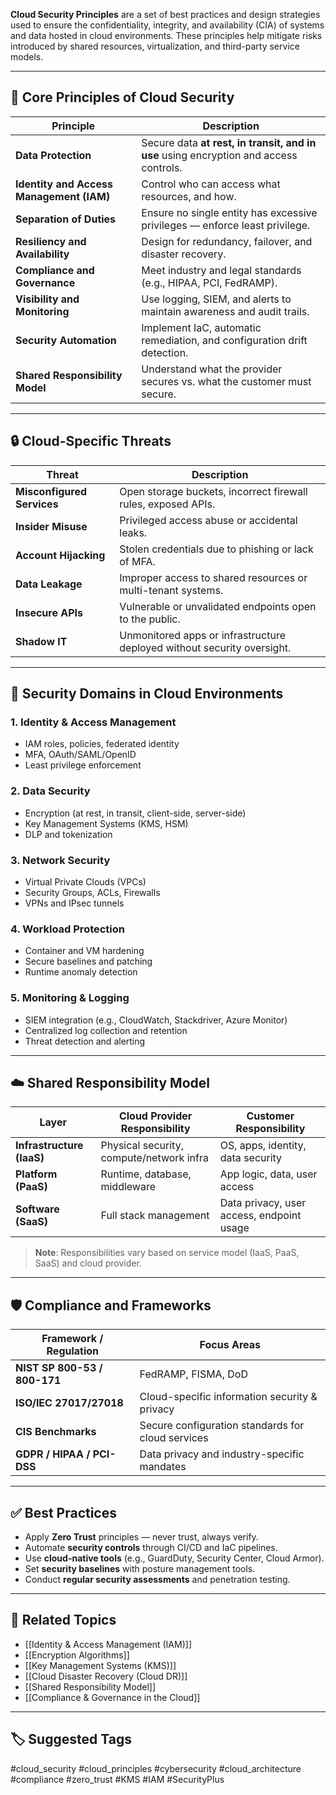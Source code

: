 **Cloud Security Principles** are a set of best practices and design strategies used to ensure the confidentiality, integrity, and availability (CIA) of systems and data hosted in cloud environments. These principles help mitigate risks introduced by shared resources, virtualization, and third-party service models.

---

## 🧱 Core Principles of Cloud Security

| Principle                        | Description                                                                 |
|----------------------------------|-----------------------------------------------------------------------------|
| **Data Protection**              | Secure data **at rest, in transit, and in use** using encryption and access controls. |
| **Identity and Access Management (IAM)** | Control who can access what resources, and how.                            |
| **Separation of Duties**        | Ensure no single entity has excessive privileges — enforce least privilege.  |
| **Resiliency and Availability** | Design for redundancy, failover, and disaster recovery.                     |
| **Compliance and Governance**   | Meet industry and legal standards (e.g., HIPAA, PCI, FedRAMP).              |
| **Visibility and Monitoring**   | Use logging, SIEM, and alerts to maintain awareness and audit trails.       |
| **Security Automation**         | Implement IaC, automatic remediation, and configuration drift detection.     |
| **Shared Responsibility Model** | Understand what the provider secures vs. what the customer must secure.     |

---

## 🔒 Cloud-Specific Threats

| Threat                          | Description                                                                 |
|----------------------------------|-----------------------------------------------------------------------------|
| **Misconfigured Services**       | Open storage buckets, incorrect firewall rules, exposed APIs.              |
| **Insider Misuse**               | Privileged access abuse or accidental leaks.                               |
| **Account Hijacking**            | Stolen credentials due to phishing or lack of MFA.                         |
| **Data Leakage**                 | Improper access to shared resources or multi-tenant systems.               |
| **Insecure APIs**                | Vulnerable or unvalidated endpoints open to the public.                    |
| **Shadow IT**                    | Unmonitored apps or infrastructure deployed without security oversight.    |

---

## 🔧 Security Domains in Cloud Environments

### 1. **Identity & Access Management**
- IAM roles, policies, federated identity
- MFA, OAuth/SAML/OpenID
- Least privilege enforcement

### 2. **Data Security**
- Encryption (at rest, in transit, client-side, server-side)
- Key Management Systems (KMS, HSM)
- DLP and tokenization

### 3. **Network Security**
- Virtual Private Clouds (VPCs)
- Security Groups, ACLs, Firewalls
- VPNs and IPsec tunnels

### 4. **Workload Protection**
- Container and VM hardening
- Secure baselines and patching
- Runtime anomaly detection

### 5. **Monitoring & Logging**
- SIEM integration (e.g., CloudWatch, Stackdriver, Azure Monitor)
- Centralized log collection and retention
- Threat detection and alerting

---

## ☁️ Shared Responsibility Model

| Layer                  | Cloud Provider Responsibility | Customer Responsibility                   |
|------------------------|-------------------------------|-------------------------------------------|
| **Infrastructure (IaaS)** | Physical security, compute/network infra | OS, apps, identity, data security         |
| **Platform (PaaS)**       | Runtime, database, middleware         | App logic, data, user access              |
| **Software (SaaS)**       | Full stack management                | Data privacy, user access, endpoint usage |

> **Note**: Responsibilities vary based on service model (IaaS, PaaS, SaaS) and cloud provider.

---

## 🛡 Compliance and Frameworks

| Framework / Regulation | Focus Areas                                    |
|------------------------|------------------------------------------------|
| **NIST SP 800-53 / 800-171** | FedRAMP, FISMA, DoD                         |
| **ISO/IEC 27017/27018** | Cloud-specific information security & privacy |
| **CIS Benchmarks**      | Secure configuration standards for cloud services |
| **GDPR / HIPAA / PCI-DSS** | Data privacy and industry-specific mandates     |

---

## ✅ Best Practices

- Apply **Zero Trust** principles — never trust, always verify.
- Automate **security controls** through CI/CD and IaC pipelines.
- Use **cloud-native tools** (e.g., GuardDuty, Security Center, Cloud Armor).
- Set **security baselines** with posture management tools.
- Conduct **regular security assessments** and penetration testing.

---

## 🧩 Related Topics

- [[Identity & Access Management (IAM)]]
- [[Encryption Algorithms]]
- [[Key Management Systems (KMS)]]
- [[Cloud Disaster Recovery (Cloud DR)]]
- [[Shared Responsibility Model]]
- [[Compliance & Governance in the Cloud]]

---

## 🏷 Suggested Tags

#cloud_security #cloud_principles #cybersecurity #cloud_architecture #compliance #zero_trust #KMS #IAM #SecurityPlus
